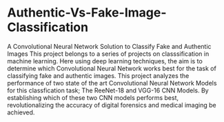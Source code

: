 # Authentic-Vs-Fake-Image-Classification
A Convolutional Neural Network Solution to Classify Fake and Authentic Images
This project belongs to a series of projects on classsification in machine learning. Here using deep learning techniques, the aim is to determine which Convolutional Neural Network works best for the task of classifying fake and authentic images. This project analyzes the performance of two state of the art Convolutional Neural Network Models for this classfication task; The ReeNet-18 and VGG-16 CNN Models. By establishing which of these two CNN models performs best, revolutionalizing the accuracy of digital forensics and medical imaging be achieved.
